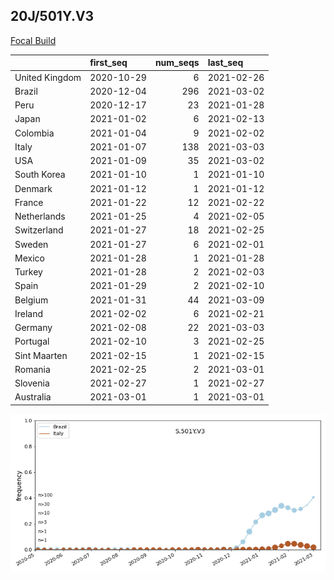 

## 20J/501Y.V3
[Focal Build](https://nextstrain.org/groups/neherlab/ncov/S.501Y.V3?c=gt-S_501)

|                | first_seq   |   num_seqs | last_seq   |
|:---------------|:------------|-----------:|:-----------|
| United Kingdom | 2020-10-29  |          6 | 2021-02-26 |
| Brazil         | 2020-12-04  |        296 | 2021-03-02 |
| Peru           | 2020-12-17  |         23 | 2021-01-28 |
| Japan          | 2021-01-02  |          6 | 2021-02-13 |
| Colombia       | 2021-01-04  |          9 | 2021-02-02 |
| Italy          | 2021-01-07  |        138 | 2021-03-03 |
| USA            | 2021-01-09  |         35 | 2021-03-02 |
| South Korea    | 2021-01-10  |          1 | 2021-01-10 |
| Denmark        | 2021-01-12  |          1 | 2021-01-12 |
| France         | 2021-01-22  |         12 | 2021-02-22 |
| Netherlands    | 2021-01-25  |          4 | 2021-02-05 |
| Switzerland    | 2021-01-27  |         18 | 2021-02-25 |
| Sweden         | 2021-01-27  |          6 | 2021-02-01 |
| Mexico         | 2021-01-28  |          1 | 2021-01-28 |
| Turkey         | 2021-01-28  |          2 | 2021-02-03 |
| Spain          | 2021-01-29  |          2 | 2021-02-10 |
| Belgium        | 2021-01-31  |         44 | 2021-03-09 |
| Ireland        | 2021-02-02  |          6 | 2021-02-21 |
| Germany        | 2021-02-08  |         22 | 2021-03-03 |
| Portugal       | 2021-02-10  |          3 | 2021-02-25 |
| Sint Maarten   | 2021-02-15  |          1 | 2021-02-15 |
| Romania        | 2021-02-25  |          2 | 2021-03-01 |
| Slovenia       | 2021-02-27  |          1 | 2021-02-27 |
| Australia      | 2021-03-01  |          1 | 2021-03-01 |

![Overall trends S.501Y.V3](/overall_trends_figures/overall_trends_S.501Y.V3.png)